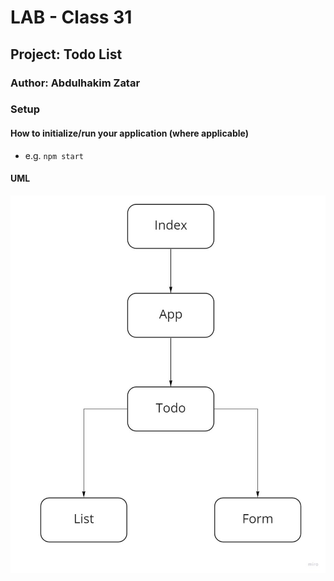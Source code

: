 # LAB - Class 31

## Project: Todo List

### Author: Abdulhakim Zatar

### Setup

#### How to initialize/run your application (where applicable)

- e.g. `npm start`

#### UML

![uml](./imgs/uml.jpg)
